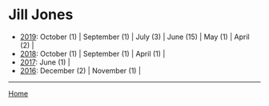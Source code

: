 # Jill Jones

  * [2019](./jill-jones-2019.md): 
      October (1) | 
      September (1) | 
      July (3) | 
      June (15) | 
      May (1) | 
      April (2) | 
  * [2018](./jill-jones-2018.md): 
      October (1) | 
      September (1) | 
      April (1) | 
  * [2017](./jill-jones-2017.md): 
      June (1) | 
  * [2016](./jill-jones-2016.md): 
      December (2) | 
      November (1) | 

----

[Home](../)
